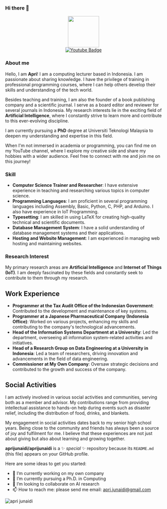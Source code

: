 ### Hi there 👋


<div id="header" align="center">
<img src="https://media.giphy.com/media/M9gbBd9nbDrOTu1Mqx/giphy.gif" width="100"/>
</div>

<div id="badges"  align="center">
<!--  <a href="your-linkedin-URL">
   <img src="https://img.shields.io/badge/LinkedIn-blue?style=for-the-badge&logo=linkedin&logoColor=white" alt="LinkedIn Badge"/>
  </a> -->
  <a href="https://www.youtube.com/channel/UCbO1QjZAUm8YCCLh0wT0H-A">
    <img src="https://img.shields.io/badge/YouTube-red?style=for-the-badge&logo=youtube&logoColor=white" alt="Youtube Badge"/>
  </a>
<!--  <a href="your-twitter-URL">
    <img src="https://img.shields.io/badge/Twitter-blue?style=for-the-badge&logo=twitter&logoColor=white" alt="Twitter Badge"/>
  </a> -->
</div>


### About me
Hello, I am **Apri**! I am a computing lecturer based in Indonesia. I am passionate about sharing knowledge. I have the privilege of training in professional programming courses, where I can help others develop their skills and understanding of the tech world.

Besides teaching and training, I am also the founder of a book publishing company and a scientific journal. I serve as a board editor and reviewer for several journals in Indonesia. My research interests lie in the exciting field of **Artificial Intelligence**, where I constantly strive to learn more and contribute to this ever-evolving discipline.

I am currently pursuing a **PhD** degree at Universiti Teknologi Malaysia to deepen my understanding and expertise in this field.

When I'm not immersed in academia or programming, you can find me on my YouTube channel, where I explore my creative side and share my hobbies with a wider audience. Feel free to connect with me and join me on this journey!

### Skill

- **Computer Science Trainer and Researcher**: I have extensive experience in teaching and researching various topics in computer science.
- **Programming Languages**: I am proficient in several programming languages including Assembly, Basic, Python, C, PHP, and Arduino. I also have experience in IoT Programming.
- **Typesetting**: I am skilled in using LaTeX for creating high-quality technical and scientific documents.
- **Database Management System**: I have a solid understanding of database management systems and their applications.
- **Hosting and Website Management**: I am experienced in managing web hosting and maintaining websites.

### Research Interest
My primary research areas are **Artificial Intelligence** and **Internet of Things (IoT)**. I am deeply fascinated by these fields and constantly seek to contribute to them through my research.

## Work Experience

- **Programmer at the Tax Audit Office of the Indonesian Government**: Contributed to the development and maintenance of key systems.
- **Programmer at a Japanese Pharmaceutical Company (Indonesia Office)**: Worked on various projects, enhancing my skills and contributing to the company's technological advancements.
- **Head of the Information Systems Department at a University**: Led the department, overseeing all information system-related activities and initiatives.
- **Head of a Research Group on Data Engineering at a University in Indonesia**: Led a team of researchers, driving innovation and advancements in the field of data engineering.
- **Commissioner at My Own Company**: Oversaw strategic decisions and contributed to the growth and success of the company.

## Social Activities

I am actively involved in various social activities and communities, serving both as a member and advisor. My contributions range from providing intellectual assistance to hands-on help during events such as disaster relief, including the distribution of food, drinks, and blankets. 

My engagement in social activities dates back to my senior high school years. Being close to the community and friends has always been a source of joy and fulfilment for me. I believe that these experiences are not just about giving but also about learning and growing together.




**aprijunaidi/aprijunaidi** is a ✨ _special_ ✨ repository because its `README.md` (this file) appears on your GitHub profile.

Here are some ideas to get you started:

- 🔭 I’m currently working on my own company
- 🌱 I’m currently pursuing a Ph.D. in Computing
- 👯 I’m looking to collaborate on AI research
- 📫 How to reach me: please send me email: apri.junaidi@gmail.com

![apri junaidi](https://github.com/drshahizan/research-design/assets/7279471/77186f89-a729-421e-b5cb-70347bc99a7b)
